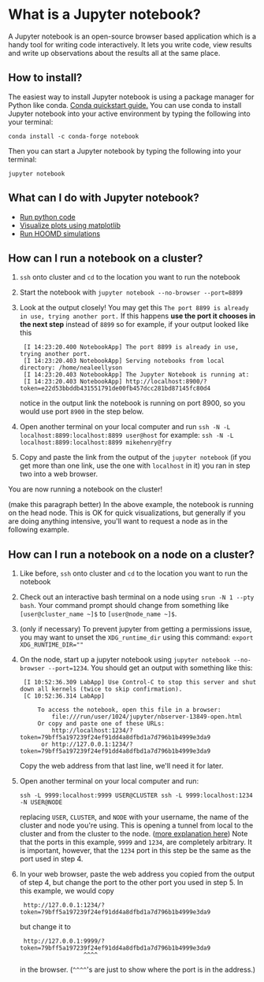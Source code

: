 # What is a Jupyter notebook?

A Jupyter notebook is an open-source browser based application which is a handy tool for writing code interactively. It lets you write code, view results and write up observations about the results all at the same place.

## How to install?

The easiest way to install Jupyter notebook is using a package manager for Python like conda. [Conda quickstart guide.](https://bitbucket.org/cmelab/getting-started/wiki/Getting%20Started%20With%20Conda)
You can use conda to install Jupyter notebook into your active environment by typing the following into your terminal:
```
conda install -c conda-forge notebook
```

Then you can start a Jupyter notebook by typing the following into your terminal:
```
jupyter notebook
```

## What can I do with Jupyter notebook?

* [Run python code](https://github.com/jupyter/jupyter/wiki/A-gallery-of-interesting-Jupyter-Notebooks)
* [Visualize plots using matplotlib](https://matplotlib.org/gallery/index.html)
* [Run HOOMD simulations](https://github.com/glotzerlab/hoomd-examples)

## How can I run a notebook on a cluster?

1. `ssh` onto cluster and `cd` to the location you want to run the notebook
1. Start the notebook with `jupyter notebook --no-browser --port=8899`
1. Look at the output closely! You may get this `The port 8899 is already in use, trying another port.` If this happens **use the port it chooses in the next step** instead of `8899` so for example, if your output looked like this

        [I 14:23:20.400 NotebookApp] The port 8899 is already in use, trying another port.
        [I 14:23:20.403 NotebookApp] Serving notebooks from local directory: /home/nealeellyson
        [I 14:23:20.403 NotebookApp] The Jupyter Notebook is running at:
        [I 14:23:20.403 NotebookApp] http://localhost:8900/?token=e22d53bbddb431551791de00fb457dcc281bd87145fc80d4

    notice in the output link the notebook is running on port 8900, so you would use port `8900` in the step below.

1. Open another terminal on your local computer and run `ssh -N -L localhost:8899:localhost:8899 user@host` for example: `ssh -N -L localhost:8899:localhost:8899 mikehenry@fry`
1. Copy and paste the link from the output of the `jupyter notebook` (if you get more than one link, use the one with `localhost` in it) you ran in step two into a web browser.

You are now running a notebook on the cluster!

(make this paragraph better) In the above example, the notebook is running on the head node. This is OK for quick visualizations, but generally if you are doing anything intensive, you'll want to request a node as in the following example.

## How can I run a notebook **on a node** on a cluster?

1. Like before, `ssh` onto cluster and `cd` to the location you want to run the notebook
1. Check out an interactive bash terminal on a node using `srun -N 1 --pty bash`. Your command prompt should change from something like `[user@cluster_name ~]$` to `[user@node_name ~]$`.
1. (only if necessary) To prevent jupyter from getting a permissions issue, you may want to unset the `XDG_runtime_dir` using this command: `export XDG_RUNTIME_DIR=""`
1. On the node, start up a jupyter notebook using `jupyter notebook --no-browser --port=1234`. You should get an output with something like this:


        [I 10:52:36.309 LabApp] Use Control-C to stop this server and shut down all kernels (twice to skip confirmation).
        [C 10:52:36.314 LabApp] 
    
            To access the notebook, open this file in a browser:
                file:///run/user/1024/jupyter/nbserver-13849-open.html
            Or copy and paste one of these URLs:
                http://localhost:1234/?token=79bff5a197239f24ef91dd4a8dfbd1a7d796b1b4999e3da9
             or http://127.0.0.1:1234/?token=79bff5a197239f24ef91dd4a8dfbd1a7d796b1b4999e3da9

    Copy the web address from that last line, we'll need it for later.

1. Open another terminal on your local computer and run:

    `ssh -L 9999:localhost:9999 USER@CLUSTER ssh -L 9999:localhost:1234 -N USER@NODE`

    replacing `USER`, `CLUSTER`, and `NODE` with your username, the name of the cluster and node you're using. This is opening a tunnel from local to the cluster and from the cluster to the node. ([more explanation here](https://superuser.com/a/97007)) Note that the ports in this example, `9999` and `1234`, are completely arbitrary. It is important, however, that the `1234` port in this step be the same as the port used in step 4.

1. In your web browser, paste the web address you copied from the output of step 4, but change the port to the other port you used in step 5. In this example, we would copy

        http://127.0.0.1:1234/?token=79bff5a197239f24ef91dd4a8dfbd1a7d796b1b4999e3da9

    but change it to

        http://127.0.0.1:9999/?token=79bff5a197239f24ef91dd4a8dfbd1a7d796b1b4999e3da9
                         ^^^^

    in the browser. (`^^^^`'s are just to show where the port is in the address.)